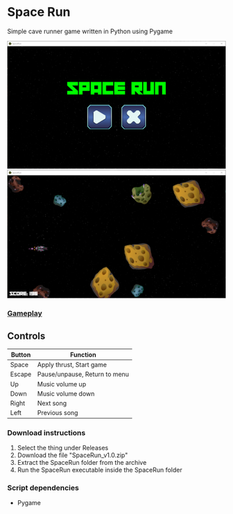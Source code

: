 
# Space Run

Simple cave runner game written in Python using Pygame

![Menu](media/menu.png?raw=true)
![Game](media/game.png?raw=true)

### **[Gameplay](https://youtu.be/1EnHiAPRfx0)**



## Controls

| Button | Function                      |
|--------|-------------------------------|
| Space  | Apply thrust, Start game      |
| Escape | Pause/unpause, Return to menu |
| Up     | Music volume up               |
| Down   | Music volume down             |
| Right  | Next song                     |
| Left   | Previous song                 |


### Download instructions
1. Select the thing under Releases
2. Download the file "SpaceRun_v1.0.zip"
3. Extract the SpaceRun folder from the archive
4. Run the SpaceRun executable inside the SpaceRun folder

### Script dependencies
* Pygame
